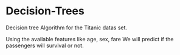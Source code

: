 # Decision-Trees
Decision tree Algorithm for the Titanic datas set.

Using the available features like age, sex, fare We will predict if the passengers will survival or not.
